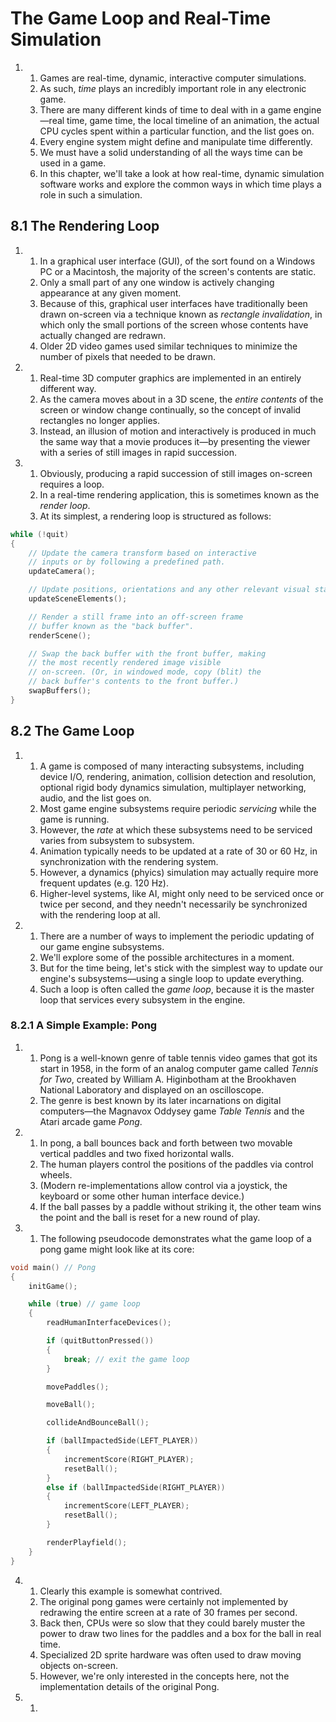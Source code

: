# The Game Loop and Real-Time Simulation

1.
    1. Games are real-time, dynamic, interactive computer simulations.
    2. As such, *time* plays an incredibly important role in any electronic game.
    3. There are many different kinds of time to deal with in a game engine—real time, game time, the local timeline of an animation, the actual CPU cycles spent within a particular function, and the list goes on.
    4. Every engine system might define and manipulate time differently.
    5. We must have a solid understanding of all the ways time can be used in a game.
    6. In this chapter, we'll take a look at how real-time, dynamic simulation software works and explore the common ways in which time plays a role in such a simulation.

## 8.1 The Rendering Loop

1.
    1. In a graphical user interface (GUI), of the sort found on a Windows PC or a Macintosh, the majority of the screen's contents are static.
    2. Only a small part of any one window is actively changing appearance at any given moment.
    3. Because of this, graphical user interfaces have traditionally been drawn on-screen via a technique known as *rectangle invalidation*, in which only the small portions of the screen whose contents have actually changed are redrawn.
    4. Older 2D video games used similar techniques to minimize the number of pixels that needed to be drawn.

2.
    1. Real-time 3D computer graphics are implemented in an entirely different way.
    2. As the camera moves about in a 3D scene, the *entire contents* of the screen or window change continually, so the concept of invalid rectangles no longer applies.
    3. Instead, an illusion of motion and interactively is produced in much the same way that a movie produces it—by presenting the viewer with a series of still images in rapid succession.

3.
    1. Obviously, producing a rapid succession of still images on-screen requires a loop.
    2. In a real-time rendering application, this is sometimes known as the *render loop*.
    3. At its simplest, a rendering loop is structured as follows:

```cpp
while (!quit)
{
    // Update the camera transform based on interactive
    // inputs or by following a predefined path.
    updateCamera();

    // Update positions, orientations and any other relevant visual state of any dynamic elements in the scene.
    updateSceneElements();

    // Render a still frame into an off-screen frame
    // buffer known as the "back buffer".
    renderScene();

    // Swap the back buffer with the front buffer, making
    // the most recently rendered image visible
    // on-screen. (Or, in windowed mode, copy (blit) the
    // back buffer's contents to the front buffer.)
    swapBuffers();
}
```

## 8.2 The Game Loop

1.
    1. A game is composed of many interacting subsystems, including device I/O, rendering, animation, collision detection and resolution, optional rigid body dynamics simulation, multiplayer networking, audio, and the list goes on.
    2. Most game engine subsystems require periodic *servicing* while the game is running.
    3. However, the *rate* at which these subsystems need to be serviced varies from subsystem to subsystem.
    4. Animation typically needs to be updated at a rate of 30 or 60 Hz, in synchronization with the rendering system.
    5. However, a dynamics (phyics) simulation may actually require more frequent updates (e.g. 120 Hz).
    6. Higher-level systems, like AI, might only need to be serviced once or twice per second, and they needn't necessarily be synchronized with the rendering loop at all.

2.
    1. There are a number of ways to implement the periodic updating of our game engine subsystems.
    2. We'll explore some of the possible architectures in a moment.
    3. But for the time being, let's stick with the simplest way to update our engine's subsystems—using a single loop to update everything.
    4. Such a loop is often called the *game loop*, because it is the master loop that services every subsystem in the engine.

### 8.2.1 A Simple Example: Pong

1.
    1. Pong is a well-known genre of table tennis video games that got its start in 1958, in the form of an analog computer game called *Tennis for Two*, created by William A. Higinbotham at the Brookhaven National Laboratory and displayed on an oscilloscope.
    2. The genre is best known by its later incarnations on digital computers—the Magnavox Oddysey game *Table Tennis* and the Atari arcade game *Pong*.

2.
    1. In pong, a ball bounces back and forth between two movable vertical paddles and two fixed horizontal walls.
    2. The human players control the positions of the paddles via control wheels.
    3. (Modern re-implementations allow control via a joystick, the keyboard or some other human interface device.)
    4. If the ball passes by a paddle without striking it, the other team wins the point and the ball is reset for a new round of play.

3.
    1. The following pseudocode demonstrates what the game loop of a pong game might look like at its core:

```cpp
void main() // Pong
{
    initGame();

    while (true) // game loop
    {
        readHumanInterfaceDevices();

        if (quitButtonPressed())
        {
            break; // exit the game loop
        }

        movePaddles();

        moveBall();

        collideAndBounceBall();

        if (ballImpactedSide(LEFT_PLAYER))
        {
            incrementScore(RIGHT_PLAYER);
            resetBall();
        }
        else if (ballImpactedSide(RIGHT_PLAYER))
        {
            incrementScore(LEFT_PLAYER);
            resetBall();
        }

        renderPlayfield();
    }
}
```

4.
    1. Clearly this example is somewhat contrived.
    2. The original pong games were certainly not implemented by redrawing the entire screen at a rate of 30 frames per second.
    3. Back then, CPUs were so slow that they could barely muster the power to draw two lines for the paddles and a box for the ball in real time.
    4. Specialized 2D sprite hardware was often used to draw moving objects on-screen.
    5. However, we're only interested in the concepts here, not the implementation details of the original Pong.

5.
    1.